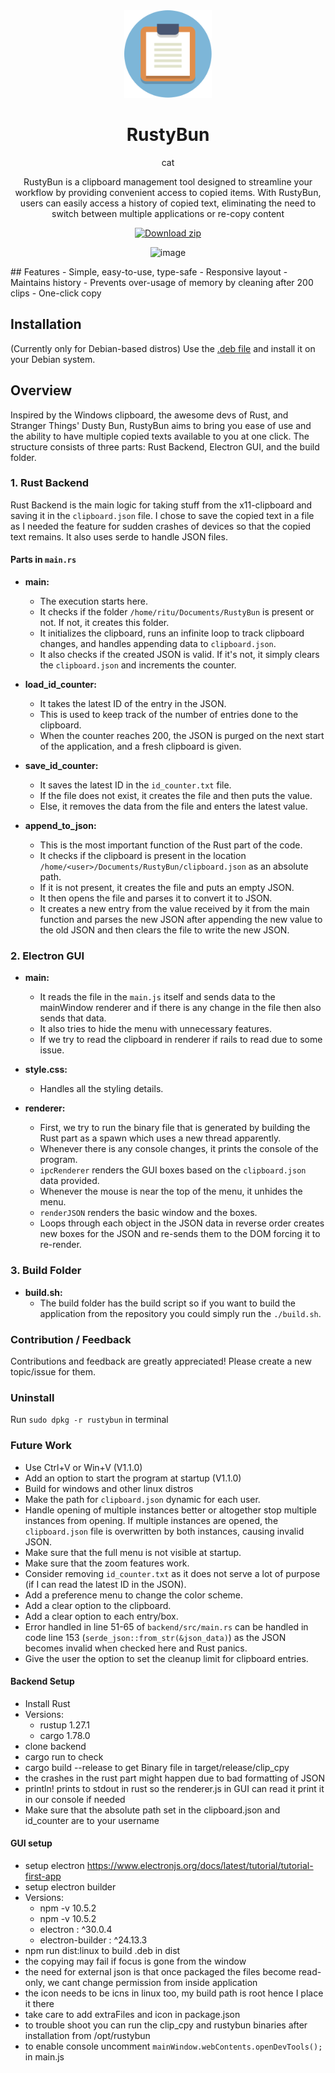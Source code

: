 <div align="center">
<img src="gui/Clipb.svg" width="140px" />
<div>
  <h1>RustyBun</h1>
</div>
cat
<p>RustyBun is a clipboard management tool designed to streamline your workflow by providing convenient access to copied items. With RustyBun, users can easily access a history of copied text, eliminating the need to switch between multiple applications or re-copy content</p>

  [![Download zip](https://custom-icon-badges.demolab.com/badge/-Download-blue?style=for-the-badge&logo=download&logoColor=white "Download RustyBun")](https://github.com/RiturajKulshresth/RustyBun/releases/tag/1.0.0)


![image](https://github.com/RiturajKulshresth/RustyBun/assets/43854753/7c76d552-65fd-4759-bb25-60e59c7c0723)
</div>
## Features
- Simple, easy-to-use, type-safe
- Responsive layout
- Maintains history 
- Prevents over-usage of memory by cleaning after 200 clips
- One-click copy 

## Installation
(Currently only for Debian-based distros)
Use the [.deb file](https://github.com/RiturajKulshresth/RustyBun/releases/tag/1.0.0) and install it on your Debian system.



## Overview 

Inspired by the Windows clipboard, the awesome devs of Rust, and Stranger Things' Dusty Bun, RustyBun aims to bring you ease of use and the ability to have multiple copied texts available to you at one click. The structure consists of three parts: Rust Backend, Electron GUI, and the build folder.

### 1. Rust Backend

Rust Backend is the main logic for taking stuff from the x11-clipboard and saving it in the `clipboard.json` file. I chose to save the copied text in a file as I needed the feature for sudden crashes of devices so that the copied text remains. It also uses serde to handle JSON files.

#### Parts in `main.rs`

- **main:** 
  - The execution starts here. 
  - It checks if the folder `/home/ritu/Documents/RustyBun` is present or not. If not, it creates this folder. 
  - It initializes the clipboard, runs an infinite loop to track clipboard changes, and handles appending data to `clipboard.json`. 
  - It also checks if the created JSON is valid. If it's not, it simply clears the `clipboard.json` and increments the counter.

- **load_id_counter:** 
  - It takes the latest ID of the entry in the JSON. 
  - This is used to keep track of the number of entries done to the clipboard. 
  - When the counter reaches 200, the JSON is purged on the next start of the application, and a fresh clipboard is given.

- **save_id_counter:** 
  - It saves the latest ID in the `id_counter.txt` file. 
  - If the file does not exist, it creates the file and then puts the value. 
  - Else, it removes the data from the file and enters the latest value.

- **append_to_json:** 
  - This is the most important function of the Rust part of the code. 
  - It checks if the clipboard is present in the location `/home/<user>/Documents/RustyBun/clipboard.json` as an absolute path. 
  - If it is not present, it creates the file and puts an empty JSON. 
  - It then opens the file and parses it to convert it to JSON. 
  - It creates a new entry from the value received by it from the main function and parses the new JSON after appending the new value to the old JSON and then clears the file to write the new JSON.

### 2. Electron GUI

- **main:** 
  - It reads the file in the `main.js` itself and sends data to the mainWindow renderer and if there is any change in the file then also sends that data. 
  - It also tries to hide the menu with unnecessary features. 
  - If we try to read the clipboard in renderer if rails to read due to some issue.

- **style.css:** 
  - Handles all the styling details.

- **renderer:** 
  - First, we try to run the binary file that is generated by building the Rust part as a spawn which uses a new thread apparently. 
  - Whenever there is any console changes, it prints the console of the program. 
  - `ipcRenderer` renders the GUI boxes based on the `clipboard.json` data provided. 
  - Whenever the mouse is near the top of the menu, it unhides the menu. 
  - `renderJSON` renders the basic window and the boxes. 
  - Loops through each object in the JSON data in reverse order creates new boxes for the JSON and re-sends them to the DOM forcing it to re-render.

### 3. Build Folder

- **build.sh:**
  - The build folder has the build script so if you want to build the application from the repository you could simply run the `./build.sh`.

 
### Contribution / Feedback
Contributions and feedback are greatly appreciated! Please create a new topic/issue for them.

### Uninstall
Run `sudo dpkg -r rustybun` in terminal

### Future Work
- Use Ctrl+V or Win+V (V1.1.0)
- Add an option to start the program at startup (V1.1.0)
- Build for windows and other linux distros
- Make the path for `clipboard.json` dynamic for each user.
- Handle opening of multiple instances better or altogether stop multiple instances from opening. If multiple instances are opened, the `clipboard.json` file is overwritten by both instances, causing invalid JSON.
- Make sure that the full menu is not visible at startup.
- Make sure that the zoom features work.
- Consider removing `id_counter.txt` as it does not serve a lot of purpose (if I can read the latest ID in the JSON).
- Add a preference menu to change the color scheme.
- Add a clear option to the clipboard.
- Add a clear option to each entry/box.
- Error handled in line 51-65 of `backend/src/main.rs` can be handled in code line 153 (`serde_json::from_str(&json_data)`) as the JSON becomes invalid when checked here and Rust panics.
- Give the user the option to set the cleanup limit for clipboard entries.

#### Backend Setup
 - Install Rust
 - Versions:
   - rustup 1.27.1
   - cargo 1.78.0
 - clone backend
 - cargo run to check
 - cargo build --release to get Binary file in target/release/clip_cpy
 - the crashes in the rust part might happen due to bad formatting of JSON
 - println!  prints to stdout in rust so the renderer.js in GUI can read it print it in our console if needed
 - Make sure that the absolute path set in the clipboard.json and id_counter are to your username
#### GUI setup
 - setup electron https://www.electronjs.org/docs/latest/tutorial/tutorial-first-app
 - setup electron builder
 - Versions:
   -   npm -v 10.5.2
   -   npm -v 10.5.2
   -   electron : ^30.0.4
   -   electron-builder : ^24.13.3
 -   npm run dist:linux to build .deb in dist
 -   the copying may fail if focus is gone from the window
 -   the need for external json is that once packaged the files become read-only, we cant change permission from inside application
 -   the icon needs to be icns in linux too, my build path is root hence I place it there
 -   take care to add extraFiles and icon in package.json
 -   to trouble shoot you can run the clip_cpy and rustybun binaries after installation from /opt/rustybun
 -   to enable console uncomment `mainWindow.webContents.openDevTools();` in main.js

